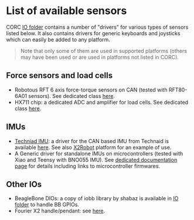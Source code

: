# List of available sensors
CORC [IO folder](src/hardware/IO/) contains a number of "drivers" for various types of sensors listed below.  It also contains drivers for generic keyboards and joysticks which can easily be added to any platform.

> Note that only some of them are used in supported platforms (others may have been used or are used in platforms not listed in CORC). 


## Force sensors and load cells
 - Robotous RFT 6 axis force-torque sensors on CAN (tested with RFT80-6A01 sensors). See dedicated class [here](src/hardware/IO/RobotousRFT.h).
 - HX711 chip: a dedicated ADC and amplifier for load cells. See dedicated class [here](src/hardware/IO/HX711.h).

## IMUs
 - [Techniad IMU](https://www.technaid.com/products/inertial-measurement-unit-tech-imu-biomechanichs/): a driver for the CAN based IMU from Technaid is available [here](src/hardware/IO/TechnaidIMU.cpp). See also [X2Robot](src/hardware/platforms/X2/X2Robot.h) platform for an example of use.
 - A Generic driver for standalone IMUs on microcontrollers (tested with Xiao and Teensy with BNO055 IMU). See [dedicated documentation page](2.Hardware/CANIMU.md) for details including links to microcontroller firmwares.
 
## Other IOs
 - BeagleBone DIOs: a copy of iobb library by shabaz is available in [IO folder](src/hardware/IO/) to handle BB GPIOs.
 - Fourier X2 handle/pendant: see [here](src/hardware/IO/FourierHandle.h).

